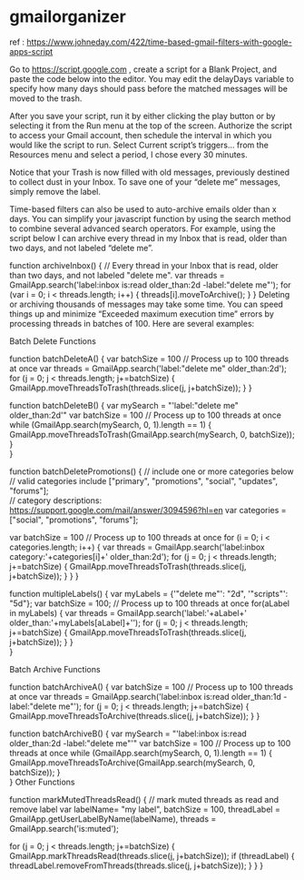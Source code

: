 # gmailorganizer

ref : https://www.johneday.com/422/time-based-gmail-filters-with-google-apps-script

Go to https://script.google.com , create a script for a Blank Project, and paste the code below into the editor. You may edit the delayDays variable to specify how many days should pass before the matched messages will be moved to the trash.

After you save your script, run it by either clicking the play button or by selecting it from the Run menu at the top of the screen. Authorize the script to access your Gmail account, then schedule the interval in which you would like the script to run. Select Current script’s triggers… from the Resources menu and select a period, I chose every 30 minutes.



Notice that your Trash is now filled with old messages, previously destined to collect dust in your Inbox. To save one of your “delete me” messages, simply remove the label.

Time-based filters can also be used to auto-archive emails older than x days. You can simplify your javascript function by using the search method to combine several advanced search operators. For example, using the script below I can archive every thread in my Inbox that is read, older than two days, and not labeled “delete me”.

function archiveInbox() {
// Every thread in your Inbox that is read, older than two days, and not labeled "delete me".
var threads = GmailApp.search('label:inbox is:read older_than:2d -label:"delete me"');
  for (var i = 0; i < threads.length; i++) {
    threads[i].moveToArchive();
}
}
Deleting or archiving thousands of messages may take some time. You can speed things up and minimize “Exceeded maximum execution time” errors by processing threads in batches of 100. Here are several examples:

Batch Delete Functions

function batchDeleteA() {
  var batchSize = 100 // Process up to 100 threads at once
  var threads = GmailApp.search('label:"delete me" older_than:2d');
  for (j = 0; j < threads.length; j+=batchSize) {
    GmailApp.moveThreadsToTrash(threads.slice(j, j+batchSize));
  }
}
 
function batchDeleteB() {
  var mySearch = "'label:\"delete me\" older_than:2d'"
  var batchSize = 100 // Process up to 100 threads at once
  while (GmailApp.search(mySearch, 0, 1).length == 1)
  {
    GmailApp.moveThreadsToTrash(GmailApp.search(mySearch, 0, batchSize));
  }  
}
 
function batchDeletePromotions() {
  // include one or more categories below
  // valid categories include ["primary", "promotions", "social", "updates", "forums"];  
  // category descriptions: https://support.google.com/mail/answer/3094596?hl=en
  var categories = ["social", "promotions", "forums"];
   
  var batchSize = 100 // Process up to 100 threads at once
  for (i = 0; i < categories.length; i++) {
    var threads = GmailApp.search('label:inbox category:'+categories[i]+' older_than:2d');
    for (j = 0; j < threads.length; j+=batchSize) {
      GmailApp.moveThreadsToTrash(threads.slice(j, j+batchSize));
    }
  }
}
 
function multipleLabels() {
  var myLabels = {'"delete me"': "2d", '"scripts"': "5d"};
  var batchSize = 100; // Process up to 100 threads at once
  for(aLabel in myLabels)
  {
    var threads = GmailApp.search('label:'+aLabel+' older_than:'+myLabels[aLabel]+'');
    for (j = 0; j < threads.length; j+=batchSize) {
      GmailApp.moveThreadsToTrash(threads.slice(j, j+batchSize));
    }
  }  
}

Batch Archive Functions

function batchArchiveA() {
  var batchSize = 100 // Process up to 100 threads at once
  var threads = GmailApp.search('label:inbox is:read older_than:1d -label:"delete me"');
  for (j = 0; j < threads.length; j+=batchSize) {
    GmailApp.moveThreadsToArchive(threads.slice(j, j+batchSize));
  }
}
 
function batchArchiveB() {
  var mySearch = "'label:inbox is:read older_than:2d -label:\"delete me\"'"
  var batchSize = 100 // Process up to 100 threads at once
  while (GmailApp.search(mySearch, 0, 1).length == 1)
  {
    GmailApp.moveThreadsToArchive(GmailApp.search(mySearch, 0, batchSize));
  }  
}
Other Functions

function markMutedThreadsRead() {
  // mark muted threads as read and remove label
  var labelName= "my label",
      batchSize = 100,
      threadLabel = GmailApp.getUserLabelByName(labelName),
      threads = GmailApp.search('is:muted');
   
  for (j = 0; j < threads.length; j+=batchSize) {
      GmailApp.markThreadsRead(threads.slice(j, j+batchSize));
      if (threadLabel) {
        threadLabel.removeFromThreads(threads.slice(j, j+batchSize));
  }
  } 
}
